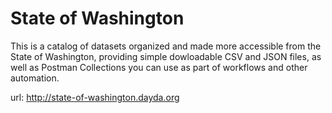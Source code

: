 # State of Washington

This is a catalog of datasets organized and made more accessible from the State of Washington, providing simple dowloadable CSV and JSON files, as well as Postman Collections you can use as part of workflows and other automation.

url: http://state-of-washington.dayda.org

